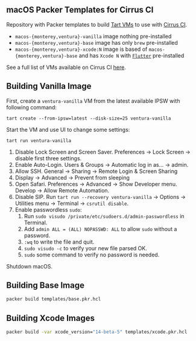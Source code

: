 ## macOS Packer Templates for Cirrus CI

Repository with Packer templates to build [Tart VMs](https://github.com/cirruslabs/tart) to use with [Cirrus CI](https://cirrus-ci.org/guide/macOS/).

* `macos-{monterey,ventura}-vanilla` image nothing pre-installed
* `macos-{monterey,ventura}-base` image has only `brew` pre-installed
* `macos-{monterey,ventura}-xcode:N` image is based of `macos-{monterey,ventura}-base` and has `Xcode N` with [`Flutter`](https://flutter.dev/) pre-installed

See a full list of VMs available on Cirrus CI [here](https://github.com/orgs/cirruslabs/packages?tab=packages&q=macos-).

## Building Vanilla Image

First, create a `ventura-vanilla` VM from the latest available IPSW with following command:

```console
tart create --from-ipsw=latest --disk-size=25 ventura-vanilla
```

Start the VM and use UI to change some settings:

```console
tart run ventura-vanilla
```

1. Disable Lock Screen and Screen Saver. Preferences -> Lock Screen -> disable first three settings.
2. Enable Auto-Login. Users & Groups -> Automatic log in as... -> admin.
3. Allow SSH. General -> Sharing -> Remote Login & Screen Sharing
4. Display -> Advanced -> Prevent from sleeping
5. Open Safari. Preferences -> Advanced -> Show Developer menu. Develop -> Allow Remote Automation.
6. Disable SIP. Run `tart run --recovery ventura-vanilla` -> Options -> Utilities menu -> Terminal -> `csrutil disable`.
7. Enable passwordless `sudo`:
    1. Run `sudo visudo /private/etc/sudoers.d/admin-passwordless` in Terminal.
    2. Add `admin ALL = (ALL) NOPASSWD: ALL` to allow `sudo` without a password.
    3. `:wq` to write the file and quit.
    4. `sudo visudo -c` to verify your new file parsed OK.
    5. `sudo` some command to verify no password is needed.

Shutdown macOS.

## Building Base Image

```bash
packer build templates/base.pkr.hcl
```

## Building Xcode Images

```bash
packer build -var xcode_version="14-beta-5" templates/xcode.pkr.hcl
```
